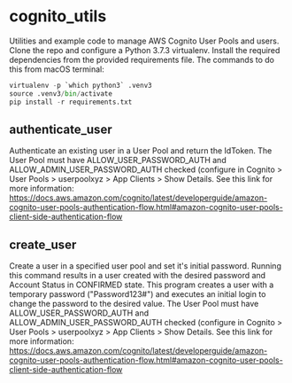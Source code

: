 # cognito_utils
Utilities and example code to manage AWS Cognito User Pools and users. Clone the repo and configure a Python 3.7.3 virtualenv. Install the required dependencies from the provided requirements file. The commands to do this from macOS terminal:
```python
virtualenv -p `which python3` .venv3
source .venv3/bin/activate
pip install -r requirements.txt
```

## authenticate_user
Authenticate an existing user in a User Pool and return the IdToken. The 
User Pool must have ALLOW_USER_PASSWORD_AUTH and 
ALLOW_ADMIN_USER_PASSWORD_AUTH checked 
(configure in Cognito > User Pools > userpoolxyz > App Clients > 
Show Details. See this link for more information: https://docs.aws.amazon.com/cognito/latest/developerguide/amazon-cognito-user-pools-authentication-flow.html#amazon-cognito-user-pools-client-side-authentication-flow  


## create_user
Create a user in a specified user pool and set it's initial password. 
Running this command results in a user created with the desired password 
and Account Status in CONFIRMED state. This program 
creates a user with a temporary password ("Password123#") and executes 
an initial login to change the password to the desired value. The 
User Pool must have ALLOW_USER_PASSWORD_AUTH and 
ALLOW_ADMIN_USER_PASSWORD_AUTH checked 
(configure in Cognito > User Pools > userpoolxyz > App Clients > 
Show Details. See this link for more information: https://docs.aws.amazon.com/cognito/latest/developerguide/amazon-cognito-user-pools-authentication-flow.html#amazon-cognito-user-pools-client-side-authentication-flow  

